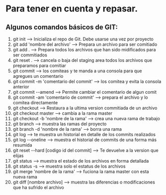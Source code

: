 # Para tener en cuenta y repasar.
## Algunos comandos básicos de GIT:
1. git init --> Inicializa el repo de Git. Debe usarse una vez por proyecto
2. git add 'nombre del archivo' --> Prepara un archivo para ser comitiado
3. git add .  --> Prepara todos los archivos que han sido midificados para ser commitiados
4. git reset . --> cancela o baja del staging area todos los archivos que preparamos para comitiar
5. git commit --> los comiteas y te manda a una consola para que agregues un comentario
6. git commit -m 'comentario del commit' --> los comitea y evita la consola anterior
7. git commit --amend --> Permite cambiar el comentario de algun comit
8. git commit -am 'comentario de commit' --> prepara el archivo y lo comitea directamente
9. git checkout --> Restaura a la ultima version commitiada de un archivo
10. git checkout master --> cambia a la rama master
11. git checkout -b 'nombre de la rama' --> crea una nueva rama de trabajo
12. git branch --> muestra las ramas del proyecto
13. git branch -d 'nombre de la rama' --> borra una rama
14. git log --> te muestra un historial en detalle de los commits realizados
15. git log --oneline --> muestra el historial de commits de una forma más resumida
16. git reset --hard [codigo id del commit] --> Te devuelve a la version que elijas
17. git status --> muestra el estado de los archivos en forma detallada
18. git status -s --> muestra solo el estatus de los archivos
19. git merge 'nombre de la rama' --> fuciona la rama master con esta nueva rama
20. git diff [nombre archivo] --> muestra las diferencias o modificaciones que ha sufrido el archivo